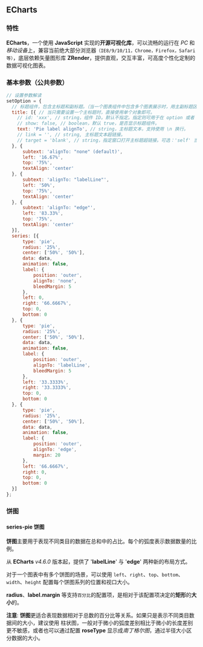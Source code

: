 ## ECharts

### 特性

**ECharts**，一个使用 **JavaScript** 实现的**开源可视化库**，可以流畅的运行在 *PC* 和*移动设备*上，兼容当前绝大部分浏览器`（IE8/9/10/11，Chrome，Firefox，Safari等）`，底层依赖矢量图形库 **ZRender**，提供直观，交互丰富，可高度个性化定制的数据可视化图表。

### 基本参数（公共参数）

```js
// 设置参数解读
setOption = {
  // 标题组件，包含主标题和副标题。（当一个图表组件中包含多个图表展示时，用主副标题区分）
  title: [{ // 当只需要设置一个主标题时，直接使用单个对象即可。
    // id: 'xxx', // string，组件 ID。默认不指定。指定则可用于在 option 或者 API 中引用组件。
    // show: false, // boolean，默认 true，是否显示标题组件。
    text: 'Pie label alignTo', // string，主标题文本，支持使用 \n 换行。
    // link = '', // string, 主标题文本超链接。
    // target = 'blank', // string，指定窗口打开主标题超链接。可选：'self' 当前窗口打开，'blank' 新窗口打开。
  }, {
      subtext: 'alignTo: "none" (default)',
      left: '16.67%',
      top: '75%',
      textAlign: 'center'
  }, {
      subtext: 'alignTo: "labelLine"',
      left: '50%',
      top: '75%',
      textAlign: 'center'
  }, {
      subtext: 'alignTo: "edge"',
      left: '83.33%',
      top: '75%',
      textAlign: 'center'
  }],
  series: [{
      type: 'pie',
      radius: '25%',
      center: ['50%', '50%'],
      data: data,
      animation: false,
      label: {
          position: 'outer',
          alignTo: 'none',
          bleedMargin: 5
      },
      left: 0,
      right: '66.6667%',
      top: 0,
      bottom: 0
  }, {
      type: 'pie',
      radius: '25%',
      center: ['50%', '50%'],
      data: data,
      animation: false,
      label: {
          position: 'outer',
          alignTo: 'labelLine',
          bleedMargin: 5
      },
      left: '33.3333%',
      right: '33.3333%',
      top: 0,
      bottom: 0
  }, {
      type: 'pie',
      radius: '25%',
      center: ['50%', '50%'],
      data: data,
      animation: false,
      label: {
          position: 'outer',
          alignTo: 'edge',
          margin: 20
      },
      left: '66.6667%',
      right: 0,
      top: 0,
      bottom: 0
  }]
};
```

### 饼图

#### series-pie 饼图

**饼图**主要用于表现不同类目的数据在总和中的占比。每个的弧度表示数据数量的比例。

从 **ECharts** *v4.6.0* 版本起，提供了 '**labelLine**' 与 '**edge**' 两种新的布局方式。

对于一个图表中有多个饼图的场景，可以使用 `left`、`right`、`top`、`bottom`、`width`、`height` 配置每个饼图系列的位置和视口大小。

**radius**、**label.margin** 等支持`百分比`的配置项，是相对于该配置项决定的**矩形**的**大小**的。

**注意**: **饼图**更适合表现数据相对于总数的百分比等关系。如果只是表示不同类目数据间的大小，建议使用 柱状图，一般对于微小的弧度差别相比于微小的长度差别更不敏感，或者也可以通过配置 **roseType** 显示成*南丁格尔图*，通过半径大小区分数据的大小。

